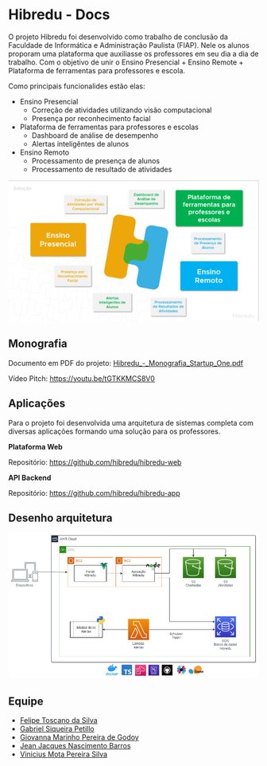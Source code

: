 # Hibredu - Docs

O projeto Hibredu foi desenvolvido como trabalho de conclusão da Faculdade de Informática e Administração Paulista (FIAP). Nele os alunos proporam uma plataforma que auxiliasse os professores em seu dia a dia de trabalho. Com o objetivo de unir o Ensino Presencial + Ensino Remote + Plataforma de ferramentas para professores e escola. 

Como principais funcionalides estão elas:

- Ensino Presencial
    - Correção de atividades utilizando visão computacional 
    - Presença por reconhecimento facial
- Plataforma de ferramentas para professores e escolas
    - Dashboard de análise de desempenho
    - Alertas inteligêntes de alunos
- Ensino Remoto
    - Processamento de presença de alunos
    - Processamento de resultado de atividades

<a href="https://youtu.be/tGTKKMCS8V0"><img src="./images/about.png"></a>

## Monografia

Documento em PDF do projeto: [Hibredu_-_Monografia_Startup_One.pdf](Hibredu_-_Monografia_Startup_One.pdf)

Vídeo Pitch: https://youtu.be/tGTKKMCS8V0

## Aplicações

Para o projeto foi desenvolvida uma arquitetura de sistemas completa com diversas aplicações formando uma solução para os professores.

**Plataforma Web**

Repositório: https://github.com/hibredu/hibredu-web

**API Backend**

Repositório: https://github.com/hibredu/hibredu-app

## Desenho arquitetura

<img src="./images/Hibredu_Archicture_AWS.png" alt="Arquitetura Hibredu">


## Equipe

- [Felipe Toscano da Silva](https://www.linkedin.com/in/felipetoscanosilva/)
- [Gabriel Siqueira Petillo](https://www.linkedin.com/in/gabrielpetillo/)
- [Giovanna Marinho Pereira de Godoy](https://www.linkedin.com/in/giovanna-godoy/)
- [Jean Jacques Nascimento Barros](https://www.linkedin.com/in/jjean-jacques10/)
- [Vinicius Mota Pereira Silva](https://www.linkedin.com/in/vinicius-mota-pereira-silva/)